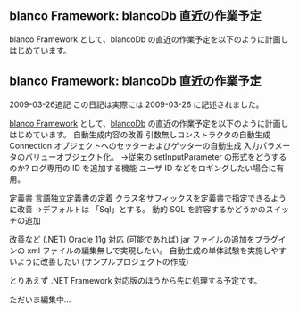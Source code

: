 ## blanco Framework: blancoDb 直近の作業予定

blanco Framework として、blancoDb の直近の作業予定を以下のように計画しはじめています。






## blanco Framework: blancoDb 直近の作業予定


2009-03-26追記 この日記は実際には 2009-03-26 に記述されました。

[blanco Framework](http://www.igapyon.jp/blanco/blanco.ja.html) として、[blancoDb](http://www.igapyon.jp/blanco/blancodb.html) の直近の作業予定を以下のように計画しはじめています。
自動生成内容の改善
  引数無しコンストラクタの自動生成
    Connection オブジェクトへのセッターおよびゲッターの自動生成
    入力パラメータのバリューオブジェクト化。
    →従来の setInputParameter の形式をどうするのか?
    ログ専用の ID を追加する機能
    ユーザ ID などをロギングしたい場合に有用。
  
  定義書
  言語独立定義書の定着
    クラス名サフィックスを定義書で指定できるように改善
    →デフォルトは 「Sql」とする。
    動的 SQL を許容するかどうかのスイッチの追加
  
  改善など
  (.NET) Oracle 11g 対応
    (可能であれば) jar ファイルの追加をプラグインの xml ファイルの編集無しで実現したい。
    自動生成の単体試験を実施しやすいように改善したい (サンプルプロジェクトの作成)
  


とりあえず .NET Framework 対応版のほうから先に処理する予定です。

ただいま編集中…